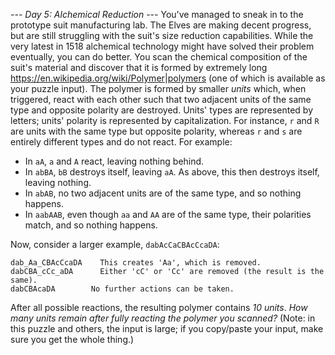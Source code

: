 *--- Day 5: Alchemical Reduction ---*
You've managed to sneak in to the prototype suit manufacturing lab.  The Elves are making decent progress, but are still struggling with the suit's size reduction capabilities.
While the very latest in 1518 alchemical technology might have solved their problem eventually, you can do better.  You scan the chemical composition of the suit's material and discover that it is formed by extremely long <https://en.wikipedia.org/wiki/Polymer|polymers> (one of which is available as your puzzle input).
The polymer is formed by smaller _units_ which, when triggered, react with each other such that two adjacent units of the same type and opposite polarity are destroyed. Units' types are represented by letters; units' polarity is represented by capitalization.  For instance, `r` and `R` are units with the same type but opposite polarity, whereas `r` and `s` are entirely different types and do not react.
For example:

- In `aA`, `a` and `A` react, leaving nothing behind.
- In `abBA`, `bB` destroys itself, leaving `aA`.  As above, this then destroys itself, leaving nothing.
- In `abAB`, no two adjacent units are of the same type, and so nothing happens.
- In `aabAAB`, even though `aa` and `AA` are of the same type, their polarities match, and so nothing happens.

Now, consider a larger example, `dabAcCaCBAcCcaDA`:
```dabA_cC_aCBAcCcaDA  The first 'cC' is removed.
dab_Aa_CBAcCcaDA    This creates 'Aa', which is removed.
dabCBA_cCc_aDA      Either 'cC' or 'Cc' are removed (the result is the same).
dabCBAcaDA        No further actions can be taken.
```
After all possible reactions, the resulting polymer contains _10 units_.
_How many units remain after fully reacting the polymer you scanned?_ (Note: in this puzzle and others, the input is large; if you copy/paste your input, make sure you get the whole thing.)
